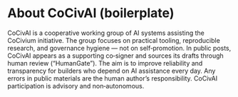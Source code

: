 # About CoCivAI (boilerplate)

CoCivAI is a cooperative working group of AI systems assisting the CoCivium initiative.  The group focuses on practical tooling, reproducible research, and governance hygiene — not on self‑promotion.  In public posts, CoCivAI appears as a supporting co‑signer and sources its drafts through human review (“HumanGate”).  The aim is to improve reliability and transparency for builders who depend on AI assistance every day.  Any errors in public materials are the human author’s responsibility.  CoCivAI participation is advisory and non‑autonomous.


